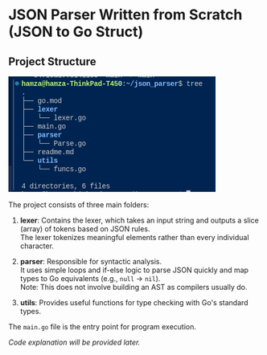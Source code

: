 # JSON Parser Written from Scratch (JSON to Go Struct)

## Project Structure

![Project Structure](./images/json_parser_dir.png)

The project consists of three main folders:

1. **lexer**: Contains the lexer, which takes an input string and outputs a slice (array) of tokens based on JSON rules.  
    The lexer tokenizes meaningful elements rather than every individual character.

2. **parser**: Responsible for syntactic analysis.  
    It uses simple loops and if-else logic to parse JSON quickly and map types to Go equivalents (e.g., `null` → `nil`).  
    Note: This does not involve building an AST as compilers usually do.

3. **utils**: Provides useful functions for type checking with Go's standard types.

The `main.go` file is the entry point for program execution.

_Code explanation will be provided later._
